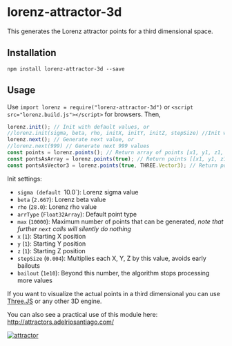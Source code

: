 # lorenz-attractor-3d

This generates the Lorenz attractor points for a third dimensional space.

## Installation

`npm install lorenz-attractor-3d --save`

## Usage

Use `import lorenz = require("lorenz-attractor-3d")` or `<script src="lorenz.build.js"></script>` for browsers. Then,

```js
lorenz.init(); // Init with default values, or
//lorenz.init(sigma, beta, rho, initX, initY, initZ, stepSize) //Init with other initial conditions
lorenz.next(); // Generate next value, or
//lorenz.next(999) // Generate next 999 values
const points = lorenz.points(); // Return array of points [x1, y1, z1, x2, y2, z2, ...]
const pontsAsArray = lorenz.points(true); // Return points [[x1, y1, z1], [x2 ,y2, z2], ...]
const pontsAsVector3 = lorenz.points(true, THREE.Vector3); // Return points as another object [THREE.Vector3(x1, y1, z1), THREE.Vector3(x2 ,y2, z2), ...]. Useful when using libraries like THREE.js
```

Init settings:

- `sigma (default `10.0`): Lorenz sigma value
- `beta` (`2.667`): Lorenz beta value
- `rho` (`28.0`): Lorenz rho value
- `arrType` (`Float32Array`): Default point type
- `max` (`10000`): Maximum number of points that can be generated, _note that further `next` calls will silently do nothing_
- `x` (`1`): Starting X position
- `y` (`1`): Starting Y position
- `z` (`1`): Starting Z position
- `stepSize` (`0.004`): Multiplies each X, Y, Z by this value, avoids early bailouts
- `bailout` (`1e10`): Beyond this number, the algorithm stops processing more values

If you want to visualize the actual points in a third dimensional you can use [Three.JS](https://threejs.org/) or any other 3D engine.

You can also see a practical use of this module here: http://attractors.adelriosantiago.com/

[![attractor](example.gif "Lorenz")](http://attractors.adelriosantiago.com/)
